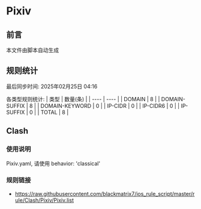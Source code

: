 # Pixiv

## 前言
本文件由脚本自动生成

## 规则统计
最后同步时间: 2025年02月25日 04:16

各类型规则统计:
| 类型 | 数量(条)  | 
| ---- | ----  |
| DOMAIN | 8 | 
| DOMAIN-SUFFIX | 8 | 
| DOMAIN-KEYWORD | 0 | 
| IP-CIDR | 0 | 
| IP-CIDR6 | 0 | 
| IP-SUFFIX | 0 | 
| TOTAL | 8 | 
## Clash 
### 使用说明 
Pixiv.yaml, 请使用 behavior: 'classical' 
### 规则链接 
- https://raw.githubusercontent.com/blackmatrix7/ios_rule_script/master/rule/Clash/Pixiv/Pixiv.list 
